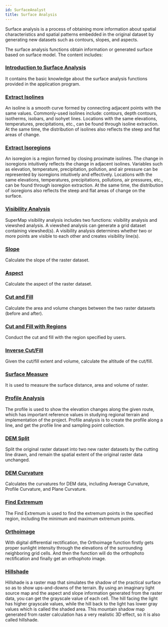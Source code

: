 ```yaml
---
id: SurfaceAnalyst
title: Surface Analysis
---
```

Surface analysis is a process of obtaining more information about spatial characteristics and spatial patterns embedded in the original dataset by generating new datasets such as contours, slopes, and aspects.

The surface analysis functions obtain information or generated surface based on surface model. The content includes:

### [Introduction to Surface Analysis](AoubtSurfaceAnalyst)

It contains the basic knowledge about the surface analysis functions provided in the application program.

### [Extract Isolines](DriveContour)

An isoline is a smooth curve formed by connecting adjacent points with the same values. Commonly-used isolines include: contours, depth contours, isotherms, isobars, and isohyet lines. Locations with the same elevations, temperatures, precipitations, etc., can be found through isoline extraction. At the same time, the distribution of isolines also reflects the steep and flat areas of change.


### [Extract Isoregions](DriveRegion)

An isoregion is a region formed by closing proximate isolines. The change in isoregions intuitively reflects the change in adjacent isolines. Variables such as elevation, temperature, precipitation, pollution, and air pressure can be represented by isoregions intuitively and effectively. Locations with the same elevations, temperatures, precipitations, pollutions, air pressures, etc., can be found through isoregion extraction. At the same time, the distribution of isoregions also reflects the steep and flat areas of change on the surface.

### [Visibility Analysis](ViewAnalyst)

SuperMap visibility analysis includes two functions: visibility analysis and viewshed analysis. A viewshed analysis can generate a grid dataset containing viewshed(s). A visibility analysis determines whether two or more points are visible to each other and creates visibility line(s).

### [Slope](Slope)

Calculate the slope of the raster dataset.

### [Aspect](Aspect)

Calculate the aspect of the raster dataset.

### [Cut and Fill](CutFill)

Calculate the area and volume changes between the two raster datasets (before and after).

### [Cut and Fill with Regions](CutFillRegion)

Conduct the cut and fill with the region specified by users.

### [Inverse Cut/Fill](InverseCutFill)

Given the cut/fill extent and volume, calculate the altitude of the cut/fill.

### [Surface Measure](SurfaceMeasure)

It is used to measure the surface distance, area and volume of raster.

### [Profile Analysis](Profile)

The profile is used to show the elevation changes along the given route, which has important reference values in studying regional terrain and implementation of the project. Profile analysis is to create the profile along a line, and get the profile line and sampling point collection.

### [DEM Split](../../TerrainBuilder/TerrainBuilderClip)

Split the original raster dataset into two new raster datasets by the cutting line drawn, and remain the spatial extent of the original raster data unchanged.

### [DEM Curvature](CalculateCurvature)

Calculates the curvatures for DEM data, including Average Curvature, Profile Curvature, and Plane Curvature.

### [Find Extremum](../Statistic/FindExtreme)

The Find Extremum is used to find the extremum points in the specified region, including the minimum and maximum extremum points.

###  [Orthoimage](OrthoImage)

With digital differential rectification, the Orthoimage function firstly gets proper sunlight intensity through the elevations of the surrounding neighboring grid cells. And then the function will do the orthophoto rectification and finally get an orthophoto image.

###  [Hillshade](HillShade)

Hillshade is a raster map that simulates the shadow of the practical surface so as to show ups-and-downs of the terrain. By using an imaginary light source map and the aspect and slope information generated from the raster data, you can get the grayscale value of each cell. The hill facing the light has higher grayscale values, while the hill back to the light has lower gray values which is called the shaded area. This mountain shadow map generated from raster calculation has a very realistic 3D effect, so it is also called hillshade.
